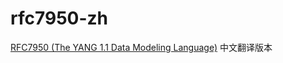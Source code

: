 # rfc7950-zh

[RFC7950 (The YANG 1.1 Data Modeling Language)](https://tools.ietf.org/html/rfc7950) 中文翻译版本
